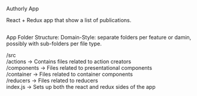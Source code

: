 Authorly App

React + Redux app that show a list of publications.

##
App Folder Structure: Domain-Style: separate folders per feature or damin, possibly with sub-folders per file type.

/src <br/>
    /actions -> Contains files related to action creators <br />
    /components -> Files related to presentational components <br />
    /container -> Files related to container components <br />
    /reducers -> Files related to reducers <br />
    index.js -> Sets up both the react and redux sides of the app<br />

## 

